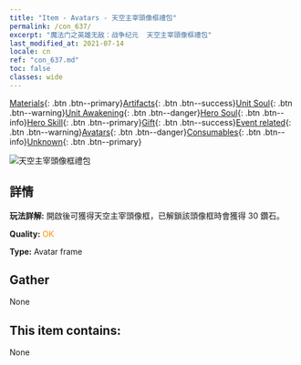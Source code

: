 ```yaml
---
title: "Item - Avatars - 天空主宰頭像框禮包"
permalink: /con_637/
excerpt: "魔法门之英雄无敌：战争纪元  天空主宰頭像框禮包"
last_modified_at: 2021-07-14
locale: cn
ref: "con_637.md"
toc: false
classes: wide
---
```

 [Materials](/ItemsCN/){: .btn .btn--primary}[Artifacts](/ItemsCN/Artifacts/){: .btn .btn--success}[Unit Soul](/ItemsCN/UnitSoul/){: .btn .btn--warning}[Unit Awakening](/ItemsCN/UnitAwakening/){: .btn .btn--danger}[Hero Soul](/ItemsCN/HeroSoul/){: .btn .btn--info}[Hero Skill](/ItemsCN/HeroSkill/){: .btn .btn--primary}[Gift](/ItemsCN/Gift/){: .btn .btn--success}[Event related](/ItemsCN/Events/){: .btn .btn--warning}[Avatars](/ItemsCN/Avatars/){: .btn .btn--danger}[Consumables](/ItemsCN/Consumables/){: .btn .btn--info}[Unknown](/ItemsCN/Unknown/){: .btn .btn--primary}

 ![天空主宰頭像框禮包](/images/a/avatarFrame_41.png)

## 詳情
 **玩法詳解:** 開啟後可獲得天空主宰頭像框，已解鎖該頭像框時會獲得 30 鑽石。

 **Quality:** <span style="color: #FF8C00">OK</span>

 **Type:** Avatar frame

## Gather

  None

## This item contains:

  None

